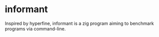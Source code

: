 # informant
Inspired by hyperfine, informant is a zig program aiming to benchmark programs via command-line. 
